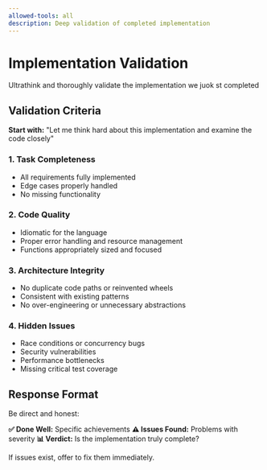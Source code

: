```yaml
---
allowed-tools: all
description: Deep validation of completed implementation
---
```


# Implementation Validation

Ultrathink and thoroughly validate the implementation we juok st completed

## Validation Criteria

**Start with:** "Let me think hard about this implementation and examine the code closely"

### 1. Task Completeness
- All requirements fully implemented
- Edge cases properly handled
- No missing functionality

### 2. Code Quality
- Idiomatic for the language
- Proper error handling and resource management
- Functions appropriately sized and focused

### 3. Architecture Integrity
- No duplicate code paths or reinvented wheels
- Consistent with existing patterns
- No over-engineering or unnecessary abstractions

### 4. Hidden Issues
- Race conditions or concurrency bugs
- Security vulnerabilities
- Performance bottlenecks
- Missing critical test coverage

## Response Format

Be direct and honest:

**✅ Done Well:** Specific achievements
**⚠️ Issues Found:** Problems with severity
**📊 Verdict:** Is the implementation truly complete?

If issues exist, offer to fix them immediately.